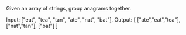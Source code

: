 Given an array of strings, group anagrams together.

Input: ["eat", "tea", "tan", "ate", "nat", "bat"],
Output:
[
  ["ate","eat","tea"],
  ["nat","tan"],
  ["bat"]
]